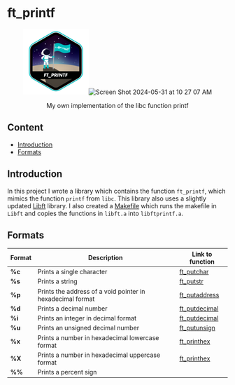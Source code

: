 # ft_printf

<p align="center">
  <img src="https://github.com/miladrahmat/42-badges/blob/master/badges/ft_printfe.png"><img width="128" alt="Screen Shot 2024-05-31 at 10 27 07 AM" src="https://github.com/miladrahmat/ft_printf/assets/159012803/eadb1e03-ede6-4351-af75-a322126f3ba7">

</p>
<p align="center">
 My own implementation of the libc function printf
</p>

## Content

- [Introduction](#introduction)
- [Formats](#formats)

## Introduction

In this project I wrote a library which contains the function `ft_printf`, which mimics the function `printf` from `libc`. This library also uses a slightly updated [Libft](https://github.com/miladrahmat/Libft) library. I also created a [Makefile](https://github.com/miladrahmat/ft_printf/blob/main/Makefile) which runs the makefile in `Libft` and copies the functions in `libft.a` into `libftprintf.a`. 

## Formats

| Format | Description                                                | Link to function |
|--------|------------------------------------------------------------|------------------|
| **%c** | Prints a single character                                  |[ft_putchar](https://github.com/miladrahmat/ft_printf/blob/main/ft_putchar.c)
| **%s** | Prints a string                                            | [ft_putstr](https://github.com/miladrahmat/ft_printf/blob/main/ft_putstr.c)
| **%p** | Prints the address of a void pointer in hexadecimal format | [ft_putaddress](https://github.com/miladrahmat/ft_printf/blob/main/ft_putaddress.c)
| **%d** | Prints a decimal number                                    |[ft_putdecimal](https://github.com/miladrahmat/ft_printf/blob/main/ft_putdecimal.c)
| **%i** | Prints an integer in decimal format                        | [ft_putdecimal](https://github.com/miladrahmat/ft_printf/blob/main/ft_putdecimal.c)
| **%u** | Prints an unsigned decimal number                          | [ft_putunsign](https://github.com/miladrahmat/ft_printf/blob/main/ft_putunsign.c)
| **%x** | Prints a number in hexadecimal lowercase format            | [ft_printhex](https://github.com/miladrahmat/ft_printf/blob/main/ft_printhex.c)
| **%X** | Prints a number in hexadecimal uppercase format            | [ft_printhex](https://github.com/miladrahmat/ft_printf/blob/main/ft_printhex.c)
| **%%** | Prints a percent sign                                      |
